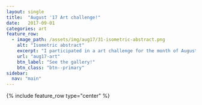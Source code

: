 ```yaml
---
layout: single
title:  "August '17 Art challenge!"
date:   2017-09-01
categories: art
feature_row:
  - image_path: /assets/img/aug17/31-isometric-abstract.png
    alt: "Isometric abstract"
    excerpt: "I participated in a art challenge for the month of August 17."
    url: "aug17-art"
    btn_label: "See the gallery!"
    btn_class: "btn--primary"
sidebar:
  nav: "main"
---
```


{% include feature_row type="center" %}
